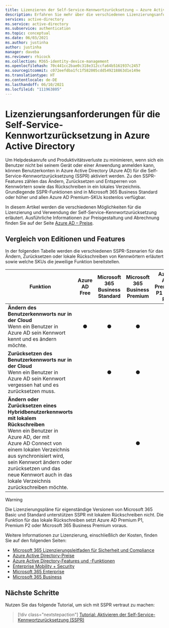 ```yaml
---
title: Lizenzieren der Self-Service-Kennwortzurücksetzung – Azure Active Directory
description: Erfahren Sie mehr über die verschiedenen Lizenzierungsanforderungen für die Self-Service-Kennwortzurücksetzung in Azure Active Directory.
services: active-directory
ms.service: active-directory
ms.subservice: authentication
ms.topic: conceptual
ms.date: 06/03/2021
ms.author: justinha
author: justinha
manager: daveba
ms.reviewer: rhicock
ms.collection: M365-identity-device-management
ms.openlocfilehash: 70c441cc2bae0c318e312ccfa64b5161937c2457
ms.sourcegitcommit: c072eefdba1fc1f582005cdd549218863d1e149e
ms.translationtype: HT
ms.contentlocale: de-DE
ms.lasthandoff: 06/10/2021
ms.locfileid: "111963805"
---
```

# <a name="licensing-requirements-for-azure-active-directory-self-service-password-reset"></a>Lizenzierungsanforderungen für die Self-Service-Kennwortzurücksetzung in Azure Active Directory

Um Helpdeskanrufe und Produktivitätsverluste zu minimieren, wenn sich ein Benutzer nicht bei seinem Gerät oder einer Anwendung anmelden kann, können Benutzerkonten in Azure Active Directory (Azure AD) für die Self-Service-Kennwortzurücksetzung (SSPR) aktiviert werden. Zu den SSPR-Features zählen das Ändern, Zurücksetzen und Entsperren von Kennwörtern sowie das Rückschreiben in ein lokales Verzeichnis. Grundlegende SSPR-Funktionen sind in Microsoft 365 Business Standard oder höher und allen Azure AD Premium-SKUs kostenlos verfügbar.

In diesem Artikel werden die verschiedenen Möglichkeiten für die Lizenzierung und Verwendung der Self-Service-Kennwortzurücksetzung erläutert. Ausführliche Informationen zur Preisgestaltung und Abrechnung finden Sie auf der Seite [Azure AD – Preise](https://azure.microsoft.com/pricing/details/active-directory/).

## <a name="compare-editions-and-features"></a>Vergleich von Editionen und Features

In der folgenden Tabelle werden die verschiedenen SSPR-Szenarien für das Ändern, Zurücksetzen oder lokale Rückschreiben von Kennwörtern erläutert sowie welche SKUs die jeweilige Funktion bereitstellen.

| Funktion | Azure AD Free | Microsoft 365 Business Standard | Microsoft 365 Business Premium | Azure AD Premium P1 oder P2 |
| --- |:---:|:---:|:---:|:---:|
| **Ändern des Benutzerkennworts nur in der Cloud**<br />Wenn ein Benutzer in Azure AD sein Kennwort kennt und es ändern möchte. | ● | ● | ● | ● |
| **Zurücksetzen des Benutzerkennworts nur in der Cloud**<br />Wenn ein Benutzer in Azure AD sein Kennwort vergessen hat und es zurücksetzen muss. | | ● | ● | ● |
| **Ändern oder Zurücksetzen eines Hybridbenutzerkennworts mit lokalem Rückschreiben**<br />Wenn ein Benutzer in Azure AD, der mit Azure AD Connect von einem lokalen Verzeichnis aus synchronisiert wird, sein Kennwort ändern oder zurücksetzen und das neue Kennwort auch in das lokale Verzeichnis zurückschreiben möchte. | | | ● | ● |

> [!WARNING]
> Die Lizenzierungspläne für eigenständige Versionen von Microsoft 365 Basic und Standard unterstützen SSPR mit lokalem Rückschreiben nicht. Die Funktion für das lokale Rückschreiben setzt Azure AD Premium P1, Premium P2 oder Microsoft 365 Business Premium voraus.

Weitere Informationen zur Lizenzierung, einschließlich der Kosten, finden Sie auf den folgenden Seiten:


* [Microsoft 365 Lizenzierungsleitfaden für Sicherheit und Compliance](/office365/servicedescriptions/microsoft-365-service-descriptions/microsoft-365-tenantlevel-services-licensing-guidance/microsoft-365-security-compliance-licensing-guidance)
* [Azure Active Directory-Preise](https://azure.microsoft.com/pricing/details/active-directory/)
* [Azure Active Directory-Features und -Funktionen](https://www.microsoft.com/cloud-platform/azure-active-directory-features)
* [Enterprise Mobility + Security](https://www.microsoft.com/cloud-platform/enterprise-mobility-security)
* [Microsoft 365 Enterprise](https://www.microsoft.com/microsoft-365/enterprise)
* [Microsoft 365 Business](/office365/servicedescriptions/microsoft-365-service-descriptions/microsoft-365-business-service-description)

## <a name="next-steps"></a>Nächste Schritte

Nutzen Sie das folgende Tutorial, um sich mit SSPR vertraut zu machen:

> [!div class="nextstepaction"]
> [Tutorial: Aktivieren der Self-Service-Kennwortzurücksetzung (SSPR)](tutorial-enable-sspr.md)